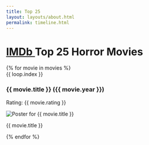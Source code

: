 ```yaml
---
title: Top 25
layout: layouts/about.html
permalink: timeline.html
---
```


<div class="timeline">
  <h1><a href="https://www.imdb.com/list/ls003174642/"> IMDb </a> Top 25 Horror Movies</h1>
  {% for movie in movies %}
    <div class="event">
      <span>{{ loop.index }}</span> 
      <h3>{{ movie.title }} ({{ movie.year }})</h3>
      <p>Rating: {{ movie.rating }}</p>
      <div class="popup">
        <img src="{{ movie.img_url }}" alt="Poster for {{ movie.title }}">
        <p>{{ movie.title }}</p>
      </div>
    </div>
  {% endfor %}
</div>

